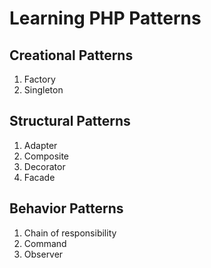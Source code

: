 # Learning PHP Patterns
## Creational Patterns
1. Factory
2. Singleton
## Structural Patterns
1. Adapter
2. Composite
3. Decorator
4. Facade
## Behavior Patterns
1. Chain of responsibility
2. Command
3. Observer